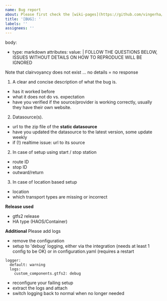 ```yaml
---
name: Bug report
about: Please first check the [wiki-pages](https://github.com/vingerha/gtfs2/wiki/6.-Issues,-challenges-&-workarounds) before raising a ticket
title: '[BUG]: '
labels: ''
assignees: ''
---
```

body:
  - type: markdown
    attributes:
      value: |
        FOLLOW THE QUESTIONS BELOW, ISSUES WITHOUT DETAILS ON HOW TO REPRODUCE WILL BE IGNORED


Note that clairvoyancy does not exist ... no details = no response

1. A clear and concise description of what the bug is.
- has it worked before
- what it does not do vs. expectation
- have you verified if the source/provider is working correctly, usually they have their own website.
  
2. Datasource(s).
- url to the zip file of the **static datasource**
- have you updated the datasource to the latest version, some update weekly
- if (!) realtime issue: url to its source

2. In case of setup using start / stop station
- route ID
- stop ID
- outward/return

3. In case of location based setup
- location
- which transport types are missing or incorrect

**Release used**
- gtfs2 release 
- HA type (HAOS/Container)

**Additional**
Please add logs
- remove the configuration
- setup to 'debug' logging, either via the integration (needs at least 1 config to be OK) or in configuration.yaml (requires a restart
```
logger:
  default: warning
  logs:
    custom_components.gtfs2: debug
```
- reconfigure your failing setup
- extract the logs and attach
- switch logging back to normal when no longer needed
